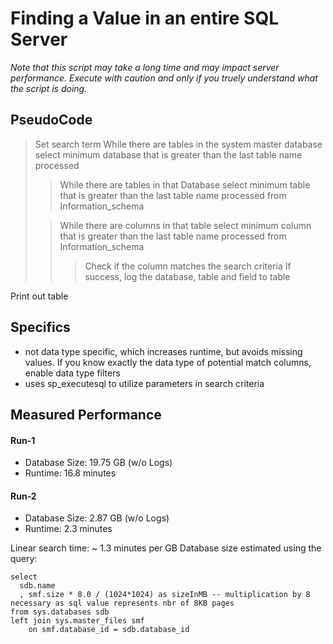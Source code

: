 # Finding a Value in an entire SQL Server
*Note that this script may take a long time and may impact server performance. 
Execute with caution and only if you truely understand what the script is doing.*


## PseudoCode
> Set search term
> While there are tables in the system master database
> 	select minimum database that is greater than the last table name processed
>
>> While there are tables in that Database
>>	select minimum table that is greater than the last table name processed from Information_schema
>
>> While there are columns in that table
>>   	select minimum column that is greater than the last table name processed from Information_schema
>>   
>>> Check if the column matches the search criteria
>>>	If success, log the database, table and field to table
          
 
 
 Print out table
 
 ## Specifics
 + not data type specific, which increases runtime, but avoids missing values. If you know exactly the data type of potential match columns, enable data type filters
 + uses sp_executesql to utilize parameters in search criteria
 
 ## Measured Performance 
 #### Run-1
 + Database Size: 19.75 GB (w/o Logs)
 + Runtime: 16.8 minutes
 
 #### Run-2
 + Database Size: 2.87 GB (w/o Logs)
 + Runtime: 2.3 minutes
        
 Linear search time: ~ 1.3 minutes per GB
 Database size estimated using the query:
  
```
select
  sdb.name
  , smf.size * 8.0 / (1024*1024) as sizeInMB -- multiplication by 8 necessary as sql value represents nbr of 8KB pages
from sys.databases sdb
left join sys.master_files smf
	on smf.database_id = sdb.database_id
```
          
